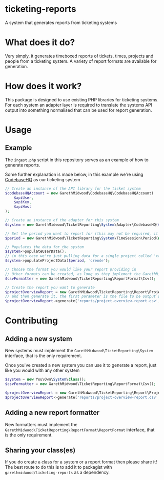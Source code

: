 # ticketing-reports
A system that generates reports from ticketing systems

# What does it do?
Very simply, it generates timeboxed reports of tickets, times, projects and people from a ticketing system. A variety of report formats are available for generation.

# How does it work?
This package is designed to use existing PHP libraries for ticketing systems. For each system an adapter layer is required to translate the systems API output into something normalised that can be used for report generation.


# Usage
## Example
The `ingest.php` script in this repository serves as an example of how to generate reports.

Some further explanation is made below, in this example we're using [CodebaseHQ](https://www.codebasehq.com/) as our ticketing system

```php
// Create an instance of the API library for the ticket system
$codebaseHQAccount = new GarethMidwood\CodebaseHQ\CodebaseHQAccount(
    $apiUser,
    $apiKey,
    $apiHost
);

// Create an instance of the adapter for this system
$system = new GarethMidwood\TicketReporting\System\Adapter\CodebaseHQ($codebaseHQAccount);

// Set the period you want to report for (this may not be required, it depends on the report you're running)
$period = new GarethMidwood\TicketReporting\System\TimeSession\Period(new DateTime(), new DateTime('-7 days'));

// Populates the data for the system
$system->populateUserData();
// in this case we're just pulling data for a single project called 'creode'
$system->populateProjectData($period, 'creode');

// Choose the format you would like your report providing in
// Other formats can be created, as long as they implement the GarethMidwood\TicketReporting\ReportFormat\ReportFormat interface
$csvFormatter = new GarethMidwood\TicketReporting\ReportFormat\Csv();

// Create the report you want to generate
$projectOverviewReport = new GarethMidwood\TicketReporting\Report\Project\Overview($system, $csvFormatter);
// and then generate it, the first parameter is the file to be output and can be a relative or absolute path
$projectOverviewReport->generate('reports/project-overview-report.csv', $period);
```

# Contributing
## Adding a new system
New systems must implement the `GarethMidwood\TicketReporting\System` interface, that is the only requirement.

Once you've created a new system you can use it to generate a report, just like you would with any other system

```php
$system = new You\Own\System\Class();
$csvFormatter = new GarethMidwood\TicketReporting\ReportFormat\Csv();

$projectOverviewReport = new GarethMidwood\TicketReporting\Report\Project\Overview($system, $csvFormatter);
$projectOverviewReport->generate('reports/project-overview-report.csv', $period);
```

## Adding a new report formatter
New formatters must implement the `GarethMidwood\TicketReporting\ReportFormat\ReportFormat` interface, that is the only requirement.


## Sharing your class(es)
If you do create a class for a system or a report format then please share it!
The best route to do this is to add it to packagist with `garethmidwood/ticketing-reports` as a dependency.



